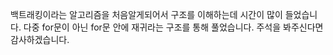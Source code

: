백트래킹이라는 알고리즘을 처음알게되어서 구조를 이해하는데 시간이 많이 들었습니다.
다중 for문이 아닌 for문 안에 재귀라는 구조를 통해 풀었습니다. 주석을 봐주신다면 감사하겠습니다.
